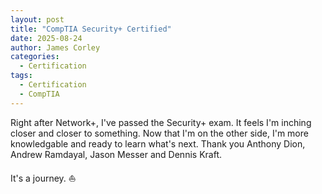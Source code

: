 ```yaml
---
layout: post
title: "CompTIA Security+ Certified"
date: 2025-08-24
author: James Corley
categories:
  - Certification
tags:
  - Certification
  - CompTIA
---
```


Right after Network+, I've passed the Security+ exam. It feels I'm inching closer 
and closer to something. Now that I'm on the other side, I'm more knowledgable
and ready to learn what's next. Thank you Anthony Dion, Andrew Ramdayal, Jason Messer
and Dennis Kraft.

It's a journey. ⛵
